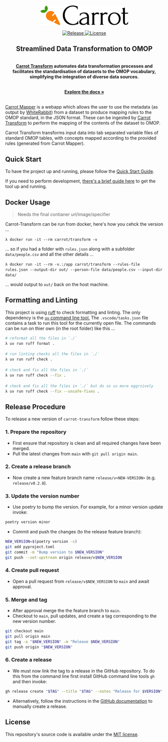 
<p align="center">
  <a href="https://carrot.ac.uk/" target="_blank">
  <picture>
    <source media="(prefers-color-scheme: dark)" srcset="https://raw.githubusercontent.com/Health-Informatics-UoN/carrot-transform/refs/heads/main/images/logo-dark.png">
    <img alt="Carrot Logo" src="https://raw.githubusercontent.com/Health-Informatics-UoN/carrot-transform/refs/heads/main/images/logo-primary.png" width="280"/>
  </picture>
  </a>
</p>


<p align="center">

<a href="https://github.com/Health-Informatics-UoN/carrot-transform/releases">
  <img src="https://img.shields.io/github/v/release/Health-Informatics-UoN/carrot-transform" alt="Release">
</a>
<a href="https://opensource.org/license/mit">
  <img src="https://img.shields.io/badge/License-MIT-yellow.svg" alt="License">
</a>
</p>


<div align="center">
  <strong>
  <h2>Streamlined Data Transformation to OMOP</h2><br />
<a href="https://carrot.ac.uk/">Carrot Transform</a> automates data transformation processes and facilitates the standardisation of datasets to the OMOP vocabulary, simplifying the integration of diverse data sources.
  <br />
  </strong>
</div>

<p align="center">
  <br />
  <a href="https://carrot.ac.uk/transform" rel="dofollow"><strong>Explore the docs »</strong></a>
  <br />
<br />  

<a href="https://carrot.ac.uk/">Carrot Mapper</a> is a webapp which allows the user to use the metadata (as output by [WhiteRabbit](https://github.com/OHDSI/WhiteRabbit)) from a dataset to produce mapping rules to the OMOP standard, in the JSON format. These can be ingested by [Carrot Transform](https://carrot.ac.uk/transform/quickstart) to perform the mapping of the contents of the dataset to OMOP.

Carrot Transform transforms input data into tab separated variable files of standard OMOP tables, with  concepts mapped according to the provided rules (generated from Carrot Mapper).

## Quick Start

To have the project up and running, please follow the [Quick Start Guide](https://carrot.ac.uk/transform/quickstart).

If you need to perform development, [there's a brief guide here](https://carrot.ac.uk/transform/development) to get the tool up and running.

## Docker Usage

> Needs the final contianer url/image/specifier

Carrot-Transform can be run from docker, here's how you cehck the version ...

`λ docker run -it --rm carrot/transform -v`

... so if you had a folder with `rules.json` along with a subfolder `data/people.csv` and all the other details ...

`λ docker run -it --rm -v.:/app carrot/transform --rules-file rules.json --output-dir out/ --person-file data/people.csv --input-dir data/`

... would output to `out/` back on the host machine.

## Formatting and Linting

This project is using [ruff](https://docs.astral.sh/ruff/) to check formatting and linting. 
The only dependency is the [`uv` command line tool.](https://docs.astral.sh/uv/)
The `.vscode/tasks.json` file contains a task to run this tool for the currently open file. 
The commands can be run on thier own (in the root folder) like this ...

```bash
# reformat all the files in `./`
λ uv run ruff format .

# run linting checks all the files in `./` 
λ uv run ruff check .

# check and fix all the files in `./`
λ uv run ruff check --fix .

# check and fix all the files in `./` but do so so more eggrsively
λ uv run ruff check --fix --unsafe-fixes .
```


## Release Procedure 

To release a new version of `carrot-transform` follow these steps: 

### 1. Prepare the repository
  - First ensure that repository is clean and all required changes have been merged. 
  - Pull the latest changes from `main` with `git pull origin main`. 

### 2. Create a release branch 

- Now create a new feature branch name `release/v<NEW-VERSION>` (e.g. `release/v0.2.0`). 

### 3. Update the version number 
- Use poetry to bump the version. For example, for a minor version update invoke: 
```bash
poetry version minor 
```
- Commit and push the changes (to the release feature branch):
```bash 
NEW_VERSION=$(poetry version -s)
git add pyproject.toml
git commit -m "Bump version to $NEW_VERSION"
git push --set-upstream origin release/v$NEW_VERSION
```

### 4. Create pull request 
- Open a pull request from `release/v$NEW_VERSION` to `main` and await approval.

### 5. Merge and tag 
- After approval merge the the feature branch to `main`. 
- Checkout to `main`, pull updates, and create a tag corresponding to the new version number. 
```bash 
git checkout main
git pull origin main
git tag -a "$NEW_VERSION" -m "Release $NEW_VERSION"
git push origin "$NEW_VERSION"
```

### 6. Create a release

- We must now link the tag to a release in the GitHub repository. To do this from the command line first install GitHub command line tools `gh` and then invoke: 
```bash 
gh release create "$TAG" --title "$TAG" --notes "Release for $VERSION"
```

- Alternatively, follow the instructions in the [GitHub documentation](https://docs.github.com/en/repositories/releasing-projects-on-github/managing-releases-in-a-repository) to manually create a release. 

## License

This repository's source code is available under the [MIT license](LICENSE).

